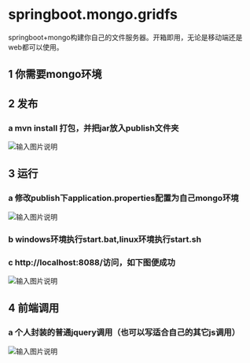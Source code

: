 # springboot.mongo.gridfs
springboot+mongo构建你自己的文件服务器。开箱即用，无论是移动端还是web都可以使用。

## 1 你需要mongo环境
## 2 发布
### a mvn install 打包，并把jar放入publish文件夹
![输入图片说明](https://gitee.com/uploads/images/2018/0121/183317_8568f775_1032061.jpeg "1111.jpg")
## 3 运行
### a 修改publish下application.properties配置为自己mongo环境
![输入图片说明](https://gitee.com/uploads/images/2018/0121/184025_61a8bdfd_1032061.jpeg "2222.jpg")
### b windows环境执行start.bat,linux环境执行start.sh
### c http://localhost:8088/访问，如下图便成功
![输入图片说明](https://gitee.com/uploads/images/2018/0121/184849_95abad47_1032061.jpeg "333.jpg")
## 4 前端调用
### a 个人封装的普通jquery调用（也可以写适合自己的其它js调用）
![输入图片说明](https://gitee.com/uploads/images/2018/0121/185132_4dc2d23f_1032061.jpeg "444.jpg")